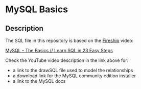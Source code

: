 # MySQL Basics

## Description

The SQL file in this repository is based on the [Fireship](https://github.com/fireship-io) video:

[MySQL - The Basics // Learn SQL in 23 Easy Steps](https://youtu.be/Cz3WcZLRaWc?si=sLohmBwXxxgneuQg)

Check the YouTube video description in the link above for:

- a link to the drawSQL file used to model the relationships
- a download link for the MySQL community edition installer
- a link to the MySQL docs
